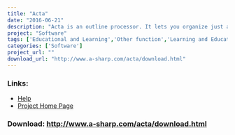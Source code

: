 ```yaml
---
title: "Acta"
date: "2016-06-21"
description: "Acta is an outline processor. It lets you organize just about anything -- reports, ideas, lists, projects, graphics -- in the form of an outline, where topics have subtopics."
project: "Software"
tags: ['Educational and Learning','Other function','Learning and Education','General Tools','Other need' ]
categories: ['Software']
project_url: ""
download_url: "http://www.a-sharp.com/acta/download.html"
---
```



### Links:
- <a href="http://www.oatsoft.org/Software/acta/help">Help</a>
- <a href="http://www.a-sharp.com/acta/acta.html">Project Home Page</a>

### Download: http://www.a-sharp.com/acta/download.html 